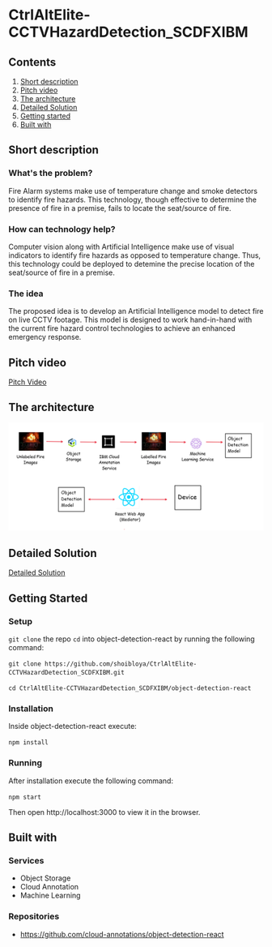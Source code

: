 # CtrlAltElite-CCTVHazardDetection_SCDFXIBM

## Contents

1. [Short description](#short-description)
1. [Pitch video](#pitch-video)
1. [The architecture](#the-architecture)
1. [Detailed Solution](#detailed-solution)
1. [Getting started](#getting-started)
1. [Built with](#built-with)

## Short description

### What's the problem?

Fire Alarm systems make use of temperature change and smoke detectors to identify fire hazards. This technology, though effective to determine the presence of fire in a premise, fails to locate the seat/source of fire.

### How can technology help?

Computer vision along with Artificial Intelligence make use of visual indicators to identify fire hazards as opposed to temperature change. Thus, this technology could be deployed to detemine the precise location of the seat/source of fire in a premise.

### The idea

The proposed idea is to develop an Artificial Intelligence model to detect fire on live CCTV footage. This model is designed to work hand-in-hand with the current fire hazard control technologies to achieve an enhanced emergency response.

## Pitch video

[Pitch Video](https://www.google.com)

## The architecture

![alt text](media/images/Architecture.png "Architecture")


## Detailed Solution

[Detailed Solution](Description.md)

## Getting Started

### Setup

`git clone` the repo `cd` into object-detection-react by running the following command:

`git clone https://github.com/shoibloya/CtrlAltElite-CCTVHazardDetection_SCDFXIBM.git`

`cd CtrlAltElite-CCTVHazardDetection_SCDFXIBM/object-detection-react`

### Installation

Inside object-detection-react execute:

`npm install`

### Running

After installation execute the following command:

`npm start`

Then open http://localhost:3000 to view it in the browser.

## Built with

### Services

* Object Storage
* Cloud Annotation
* Machine Learning

### Repositories

* https://github.com/cloud-annotations/object-detection-react
